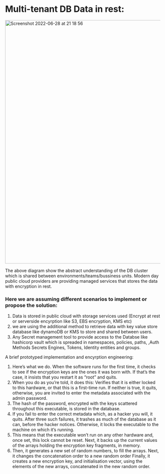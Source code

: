 # Multi-tenant DB Data in rest:

<img width="788" alt="Screenshot 2022-06-28 at 21 18 56" src="https://user-images.githubusercontent.com/20538426/176267242-f5c6dc16-8320-4473-a8b6-3fcd36ce3336.png">

The above diagram show the abstract understanding of the DB cluster which is shared between environments/teams/bussiness units. Modern day public cloud providers are
providing managed services that stores the data with encryption in rest.

### Here we are assuming different scenarios to implement or propose the solution:

1. Data is stored in public cloud with storage services used (Encrypt at rest or serverside encyrption like S3, EBS encryption, KMS etc)
2. we are using the additional method to retrieve data with key value store database like dynamoDB or KMS to store and shared between users.
3. Any Secret management tool to provide access to the Databse like hashicorp vault which is spreaded in namespaces, policies, paths, ,Auth Methods
Secrets Engines, Tokens, Identity entities and groups.


A brief prototyped implementation and encyrption engineering:

1. Here’s what we do.  When the software runs for the first time, it checks to see if the encryption keys are the ones it was born with. If that’s the case, it insists that you restart it as “root” and quits. 
2.  When you do as you’re told, it does this:    Verifies that it is either locked to this hardware, or that this is a first-time run.   If neither is true, it quits, otherwise, you are invited to enter the metadata associated with the admin password.
3.  The hash of the password, encrypted with the keys scattered throughout this executable, is stored in the database.  
4.  If you fail to enter the correct metadata which, as a hacker you will, it quits. After three such failures, it trashes as much of the database as it can, before the hacker notices.   Otherwise, it locks the executable to the machine on which it’s running.
5.  This means that the executable won’t run on any other hardware and, once set, this lock cannot be reset.   Next, it backs up the current values of the arrays holding the encryption key fragments, in memory. 
6.  Then, it generates a new set of random numbers, to fill the arrays.   Next, it changes the concatenation order to a new random order   Finally, it creates a new encryption key, and initialisation vector, using the elements of the new arrays, concatenated in the new random order.



